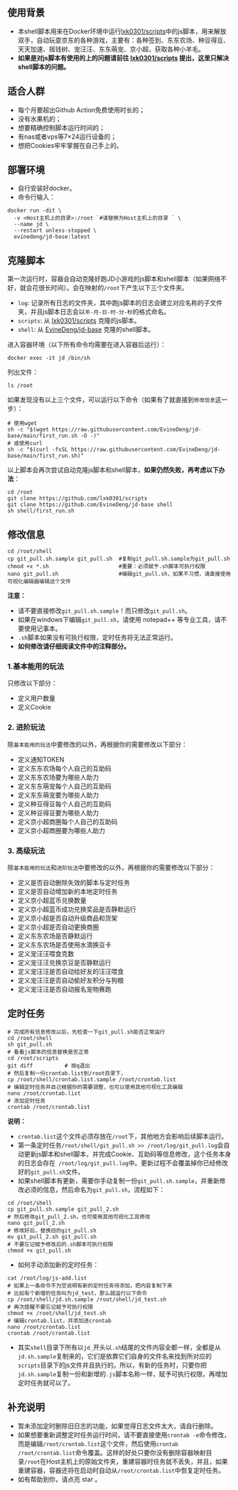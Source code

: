 ## 使用背景
- 本shell脚本用来在Docker环境中运行[lxk0301/scripts](https://github.com/lxk0301/scripts)中的js脚本，用来解放双手，自动玩耍京东的各种游戏，主要有：各种签到、东东农场、种豆得豆、天天加速、摇钱树、宠汪汪、东东萌宠、京小超，获取各种小羊毛。
- **如果是对js脚本有使用的上的问题请前往 [lxk0301/scripts](https://github.com/lxk0301/scripts) 提出，这里只解决shell脚本的问题。**
## 适合人群
- 每个月要超出Github Action免费使用时长的；
- 没有水果机的；
- 想要精确控制脚本运行时间的；
- 有nas或者vps等7×24运行设备的；
- 想把Cookies牢牢掌握在自己手上的。
## 部署环境
- 自行安装好docker。
- 命令行输入：
```
docker run -dit \
  -v <Host主机上的目录>:/root `#请替换为Host主机上的目录 ` \
  --name jd \
  --restart unless-stopped \
  evinedeng/jd-base:latest
```
## 克隆脚本
第一次运行时，容器会自动克隆好跑JD小游戏的js脚本和shell脚本（如果网络不好，就会花很长时间）。会在映射的`/root`下产生以下三个文件夹。
- `log`: 记录所有日志的文件夹，其中跑js脚本的日志会建立对应名称的子文件夹，并且js脚本日志会以`年-月-日-时-分-秒`的格式命名。
- `scripts`: 从 [lxk0301/scripts](https://github.com/lxk0301/scripts) 克隆的js脚本。
- `shell`: 从 [EvineDeng/jd-base](https://github.com/EvineDeng/jd-base) 克隆的shell脚本。

进入容器环境（以下所有命令均需要在进入容器后运行）：
```
docker exec -it jd /bin/sh
```
列出文件：
```
ls /root
```
如果发现没有以上三个文件，可以运行以下命令（如果有了就直接到`修改信息`这一步）：
```
# 使用wget
sh -c "$(wget https://raw.githubusercontent.com/EvineDeng/jd-base/main/first_run.sh -O -)"
# 或使用curl
sh -c "$(curl -fsSL https://raw.githubusercontent.com/EvineDeng/jd-base/main/first_run.sh)"
```
以上脚本会再次尝试自动克隆js脚本和shell脚本，**如果仍然失败，再考虑以下办法**：
```
cd /root
git clone https://github.com/lxk0301/scripts
git clone https://github.com/EvineDeng/jd-base shell
sh shell/first_run.sh
```
## 修改信息
```
cd /root/shell
cp git_pull.sh.sample git_pull.sh  #复制git_pull.sh.sample为git_pull.sh
chmod +x *.sh                      #重要：必须赋予.sh脚本可执行权限
nano git_pull.sh                   #编辑git_pull.sh，如果不习惯，请直接使用可视化编辑器编辑这个文件
```
**注意：**
- 请不要直接修改`git_pull.sh.sample`！而只修改`git_pull.sh`。
- 如果在windows下编辑`git_pull.sh`，请使用 notepad++ 等专业工具，请不要使用记事本。
- `.sh`脚本如果没有可执行权限，定时任务将无法正常运行。
- **如何修改请仔细阅读文件中的注释部分。**
### 1.基本能用的玩法
只修改以下部分：
- 定义用户数量
- 定义Cookie
### 2. 进阶玩法
除`基本能用的玩法`中要修改的以外，再根据你的需要修改以下部分：
- 定义通知TOKEN
- 定义东东农场每个人自己的互助码
- 定义东东农场要为哪些人助力
- 定义东东萌宠每个人自己的互助码
- 定义东东萌宠要为哪些人助力
- 定义种豆得豆每个人自己的互助码
- 定义种豆得豆要为哪些人助力
- 定义京小超商圈每个人自己的互助码
- 定义京小超商圈要为哪些人助力
### 3. 高级玩法
除`基本能用的玩法`和`进阶玩法`中要修改的以外，再根据你的需要修改以下部分：
- 定义是否自动删除失效的脚本与定时任务
- 定义是否自动增加新的本地定时任务
- 定义京小超蓝币兑换数量
- 定义京小超蓝币成功兑换奖品是否静默运行
- 定义京小超是否自动升级商品和货架
- 定义京小超是否自动更换商圈
- 定义东东农场是否静默运行
- 定义东东农场是否使用水滴换豆卡
- 定义宠汪汪喂食克数
- 定义宠汪汪兑换京豆是否静默运行
- 定义宠汪汪是否自动给好友的汪汪喂食
- 定义宠汪汪是否自动偷好友积分与狗粮
- 定义宠汪汪是否自动报名宠物赛跑
## 定时任务
```
# 完成所有信息修改以后，先检查一下git_pull.sh能否正常运行
cd /root/shell
sh git_pull.sh
# 看看js脚本的信息替换是否正常
cd /root/scripts
git diff          # 按q退出
# 然后复制一份crontab.list到/root目录下，
cp /root/shell/crontab.list.sample /root/crontab.list
# 编辑定时任务并自己根据你的需要调整，也可以使用其他可视化工具编辑
nano /root/crontab.list
# 添加定时任务
crontab /root/crontab.list
```
**说明：**
- `crontab.list`这个文件必须存放在`/root`下，其他地方会影响后续脚本运行。
- 第一条定时任务`/root/shell/git_pull.sh >> /root/log/git_pull.log`会自动更新js脚本和shell脚本，并完成Cookie、互助码等信息修改，这个任务本身的日志会存在` /root/log/git_pull.log`中。更新过程不会覆盖掉你已经修改好的`git_pull.sh`文件。
- 如果shell脚本有更新，需要你手动复制一份`git_pull.sh.sample`，并重新修改必须的信息，然后命名为`git_pull.sh`，流程如下：
```
cd /root/shell
cp git_pull.sh.sample git_pull_2.sh
# 然后修改git_pull_2.sh，也可使用其他可视化工具修改
nano git_pull_2.sh
# 修改好后，替换旧的git_pull.sh
mv git_pull_2.sh git_pull.sh
# 不要忘记赋予修改后的.sh脚本可执行权限
chmod +x git_pull.sh
```
- 如何手动添加新的定时任务：
```
cat /root/log/js-add.list
# 如果上一条命令不为空说明有新的定时任务待添加，把内容复制下来
# 比如有个新增的任务叫为jd_test，那么就运行以下命令
cp /root/shell/jd.sh.sample /root/shell/jd_test.sh
# 再次提醒不要忘记赋予可执行权限
chmod +x /root/shell/jd_test.sh
# 编辑crontab.list，并添加进crontab
nano /root/crontab.list
crontab /root/crontab.list
```
- 其实`shell`目录下所有以`jd_`开头以`.sh`结尾的文件内容全都一样，全都是从`jd.sh.sample`复制来的，它们是依靠它们自身的文件名来找到所对应的`scripts`目录下的js文件并且执行的。所以，有新的任务时，只要你把`jd.sh.sample`复制一份和新增的`.js`脚本名称一样，赋予可执行权限，再增加定时任务就可以了。
## 补充说明
- 暂未添加定时删除旧日志的功能，如果觉得日志文件太大，请自行删除。
- 如果想要重新调整定时任务运行时间，请不要直接使用`crontab -e`命令修改，而是编辑`/root/crontab.list`这个文件，然后使用`crontab /root/crontab.list`命令覆盖。这样的好处只要你没有删除容器映射目录`/root`在Host主机上的原始文件夹，重建容器时任务就不丢失，并且，如果重建容器，容器还将在启动时自动从`/root/crontab.list`中恢复定时任务。
- 如有帮助到你，请点亮 star 。